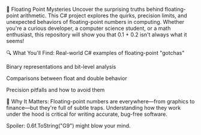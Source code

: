 🧮 Floating Point Mysteries
Uncover the surprising truths behind floating-point arithmetic.
This C# project explores the quirks, precision limits, and unexpected behaviors of floating-point numbers in computing. Whether you're a curious developer, a computer science student, or a math enthusiast, this repository will show you that 0.1 + 0.2 isn't always what it seems!

🔍 What You'll Find:
Real-world C# examples of floating-point "gotchas"

Binary representations and bit-level analysis

Comparisons between float and double behavior

Precision pitfalls and how to avoid them

🚀 Why It Matters:
Floating-point numbers are everywhere—from graphics to finance—but they're full of subtle traps. Understanding how they work under the hood is critical for writing accurate, bug-free software.

Spoiler: 0.6f.ToString("G9") might blow your mind.

